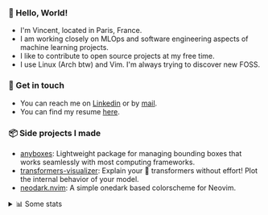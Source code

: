 ### 👋 Hello, World!

- I'm Vincent, located in Paris, France.
- I am working closely on MLOps and software engineering aspects of machine learning projects.
- I like to contribute to open source projects at my free time.
- I use Linux (Arch btw) and Vim. I'm always trying to discover new FOSS.

### 🔗 Get in touch

- You can reach me on [Linkedin](https://www.linkedin.com/in/vincent-duchauffour-3a9641155/) or by [mail](mailto:vincent.duchauffour@proton.me).
- You can find my resume [here](https://raw.githubusercontent.com/VDuchauffour/resume/main/resume.pdf).

### 📦 Side projects I made

- [anyboxes](https://github.com/VDuchauffour/anyboxes): Lightweight package for managing bounding boxes that works seamlessly with most computing frameworks.
- [transformers-visualizer](https://github.com/VDuchauffour/transformers-visualizer): Explain your 🤗 transformers without effort! Plot the internal behavior of your model. 
- [neodark.nvim](https://github.com/VDuchauffour/neodark.nvim): A simple onedark based colorscheme for Neovim.

<details><summary>📊 Some stats</summary>  
  
<p align="center">
  <img alt="VDuchauffour's github stats" src="https://github-readme-stats.vercel.app/api?username=VDuchauffour&include_all_commits=true&show_icons=true&theme=react"/>
  <br />
  <img alt="VDuchauffour's streak stats" src="https://streak-stats.demolab.com?user=VDuchauffour&theme=react"/>
  <br />
  <img alt="VDuchauffour's language stats" src="https://github-readme-stats.vercel.app/api/top-langs/?username=VDuchauffour&count_private=true&include_all_commits=true&show_icons=true&layout=compact&theme=react"/>
  <!--   <br />
  <img alt="VDuchauffour's Wakatime stats" src="https://github-readme-stats.vercel.app/api/wakatime?username=VDuchauffour&theme=react"/> -->
</p>

#### 🧭 Wakatime stats
<!--START_SECTION:waka-->
![Code Time](http://img.shields.io/badge/Code%20Time-1%2C057%20hrs%2045%20mins-blue)

![Lines of code](https://img.shields.io/badge/From%20Hello%20World%20I%27ve%20Written-2.0%20million%20lines%20of%20code-blue)

**🐱 My GitHub Data** 

> 📦 981.0 kB Used in GitHub's Storage 
 > 
> 🏆 1,708 Contributions in the Year 2023
 > 
> 🚫 Not Opted to Hire
 > 
> 📜 9 Public Repositories 
 > 
> 🔑 2 Private Repositories 
 > 
**I'm a Night 🦉** 

```text
🌞 Morning                47 commits          █░░░░░░░░░░░░░░░░░░░░░░░░   04.37 % 
🌆 Daytime                318 commits         ███████░░░░░░░░░░░░░░░░░░   29.58 % 
🌃 Evening                506 commits         ████████████░░░░░░░░░░░░░   47.07 % 
🌙 Night                  204 commits         █████░░░░░░░░░░░░░░░░░░░░   18.98 % 
```
📅 **I'm Most Productive on Sunday** 

```text
Monday                   181 commits         ████░░░░░░░░░░░░░░░░░░░░░   16.84 % 
Tuesday                  63 commits          █░░░░░░░░░░░░░░░░░░░░░░░░   05.86 % 
Wednesday                226 commits         █████░░░░░░░░░░░░░░░░░░░░   21.02 % 
Thursday                 169 commits         ████░░░░░░░░░░░░░░░░░░░░░   15.72 % 
Friday                   119 commits         ███░░░░░░░░░░░░░░░░░░░░░░   11.07 % 
Saturday                 49 commits          █░░░░░░░░░░░░░░░░░░░░░░░░   04.56 % 
Sunday                   268 commits         ██████░░░░░░░░░░░░░░░░░░░   24.93 % 
```


📊 **This Week I Spent My Time On** 

```text
💬 Programming Languages: 
Python                   30 hrs              ████████████████████████░   95.39 % 
XML                      28 mins             ░░░░░░░░░░░░░░░░░░░░░░░░░   01.50 % 
C++                      15 mins             ░░░░░░░░░░░░░░░░░░░░░░░░░   00.80 % 
ActionScript 3           13 mins             ░░░░░░░░░░░░░░░░░░░░░░░░░   00.71 % 
Objective-C              12 mins             ░░░░░░░░░░░░░░░░░░░░░░░░░   00.64 % 
```


 Last Updated on 09/10/2023 00:35:11 UTC
<!--END_SECTION:waka-->
</details>
